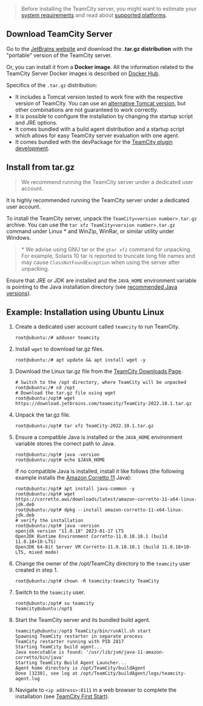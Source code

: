 [//]: # (title: Install TeamCity Server on Linux or macOS)
[//]: # (auxiliary-id: Install TeamCity Server on Linux or macOS)

>Before installing the TeamCity server, you might want to estimate your [system requirements](system-requirements.md) and read about [supported platforms](supported-platforms-and-environments.md).

## Download TeamCity Server

Go to the [JetBrains website](https://www.jetbrains.com/teamcity/download/) and download the __.tar.gz distribution__ with the "portable" version of the TeamCity server.

Or, you can install it from a __Docker image__. All the information related to the TeamCity Server Docker images is described on [Docker Hub](https://hub.docker.com/r/jetbrains/teamcity-server/).

Specifics of the `.tar.gz` distribution:
* It includes a Tomcat version tested to work fine with the respective version of TeamCity. You can use an [alternative Tomcat version](how-to.md#Install+Non-Bundled+Version+of+Tomcat), but other combinations are not guaranteed to work correctly.
* It is possible to configure the installation by changing the startup script and JRE options.
* It comes bundled with a build agent distribution and a startup script which allows for easy TeamCity server evaluation with one agent.
* It comes bundled with the devPackage for the [TeamCity plugin development](https://plugins.jetbrains.com/docs/teamcity/developing-teamcity-plugins.html).

## Install from tar.gz

>We recommend running the TeamCity server under a dedicated user account.

It is highly recommended running the TeamCity server under a dedicated user account.

To install the TeamCity server, unpack the `TeamCity<version number>.tar.gz` archive. You can use the `tar xfz TeamCity<version number>.tar.gz` command under Linux \* and WinZip, WinRar, or similar utility under Windows.

>\* We advise using GNU tar or the `gtar xfz` command for unpacking. For example, Solaris 10 tar is reported to truncate long file names and may cause `ClassNotFoundException` when using the server after unpacking.

Ensure that JRE or JDK are installed and the `JAVA_HOME` environment variable is pointing to the Java installation directory (see [recommended Java versions](supported-platforms-and-environments.md#TeamCity+Server)).

## Example: Installation using Ubuntu Linux

 1. Create a dedicated user account called `teamcity` to run TeamCity.
    
    ```Shell
    root@ubuntu:/# adduser teamcity
    ```

 2. Install `wget` to download tar.gz files.
    
    ```Shell
    root@ubuntu:/# apt update && apt install wget -y
    ```

 3. Download the Linux tar.gz file from the [TeamCity Downloads Page](https://www.jetbrains.com/teamcity/download/other.html).
    
    ```Shell
    # Switch to the /opt directory, where TeamCity will be unpacked
    root@ubuntu:/# cd /opt
    # Download the tar.gz file using wget
    root@ubuntu:/opt# wget https://download.jetbrains.com/teamcity/TeamCity-2022.10.1.tar.gz
    ```

 4. Unpack the tar.gz file.
    
    ```Shell
    root@ubuntu:/opt# tar xfz TeamCity-2022.10.1.tar.gz
    ```

 5. Ensure a compatible Java is installed or the `JAVA_HOME` environment variable stores the correct path to Java.
    
    ```Shell
    root@ubuntu:/opt# java -version
    root@ubuntu:/opt# echo $JAVA_HOME
    ```
    
    If no compatible Java is installed, install it like follows (the following example installs the [Amazon Corretto 11](https://docs.aws.amazon.com/corretto/latest/corretto-11-ug/downloads-list.html) Java):

    ```Shell
    root@ubuntu:/opt# apt install java-common -y
    root@ubuntu:/opt# wget https://corretto.aws/downloads/latest/amazon-corretto-11-x64-linux-jdk.deb
    root@ubuntu:/opt# dpkg --install amazon-corretto-11-x64-linux-jdk.deb
    # verify the installation
    root@ubuntu:/opt# java -version
    openjdk version "11.0.18" 2023-01-17 LTS
    OpenJDK Runtime Environment Corretto-11.0.18.10.1 (build 11.0.18+10-LTS)
    OpenJDK 64-Bit Server VM Corretto-11.0.18.10.1 (build 11.0.18+10-LTS, mixed mode)
     ```

 6. Change the owner of the /opt/TeamCity directory to the `teamcity` user created in step 1.
    
    ```Shell
    root@ubuntu:/opt# chown -R teamcity:teamcity TeamCity
    ```

 7. Switch to the `teamcity` user.
    
    ```Shell
    root@ubuntu:/opt# su teamcity
    teamcity@ubuntu:/opt$
    ```

 8. Start the TeamCity server and its bundled build agent.
    
    ```Shell
    teamcity@ubuntu:/opt$ TeamCity/bin/runAll.sh start
    Spawning TeamCity restarter in separate process
    TeamCity restarter running with PID 2817
    Starting TeamCity build agent...
    Java executable is found: '/usr/lib/jvm/java-11-amazon-corretto/bin/java'
    Starting TeamCity Build Agent Launcher...
    Agent home directory is /opt/TeamCity/buildAgent
    Done [3230], see log at /opt/TeamCity/buildAgent/logs/teamcity-agent.log
    ```

 9. Navigate to `<ip address>:8111` in a web browser to complete the installation (see [TeamCity First Start](quick-setup-guide.md#TeamCity+First+Start)).
